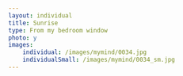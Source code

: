 ```yaml
---
layout: individual
title: Sunrise
type: From my bedroom window
photo: y
images:
    individual: /images/mymind/0034.jpg
    individualSmall: /images/mymind/0034_sm.jpg    
---
```

